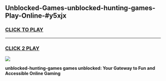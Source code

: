 
## Unblocked-Games-unblocked-hunting-games-Play-Online-#y5xjx
<h3>
<a href="https://premium.freeplayer.one?title=unblocked-hunting-games&ref=27F">CLICK TO PLAY</a></h3>
<hr>

<h3>
<a href="https://premium.freeplayer.one?title=unblocked-hunting-games&ref=27F">CLICK 2 PLAY</a>
  
</h3>

<a href="https://premium.freeplayer.one?title=unblocked-hunting-games&ref=27F"><img src="https://clearcache.store/games.png"></a>


**unblocked-hunting-games games unblocked: Your Gateway to Fun and Accessible Online Gaming**
